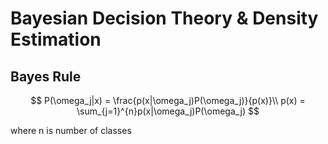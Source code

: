 # Bayesian Decision Theory & Density Estimation

## Bayes Rule

$$
P(\omega_j|x) = \frac{p(x|\omega_j)P(\omega_j)}{p(x)}\\
p(x) = \sum_{j=1}^{n}p(x|\omega_j)P(\omega_j)
$$

where n is number of classes